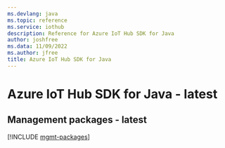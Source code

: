 ```yaml
---
ms.devlang: java
ms.topic: reference
ms.service: iothub
description: Reference for Azure IoT Hub SDK for Java
author: joshfree
ms.data: 11/09/2022
ms.author: jfree
title: Azure IoT Hub SDK for Java
---
```

# Azure IoT Hub SDK for Java - latest

## Management packages - latest
[!INCLUDE [mgmt-packages](iot-hub-mgmt-index.md)]
